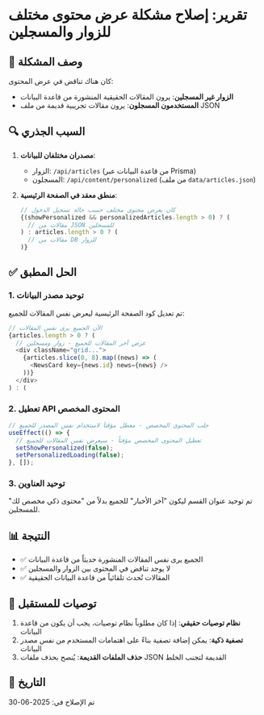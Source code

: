 # تقرير: إصلاح مشكلة عرض محتوى مختلف للزوار والمسجلين

## 📝 وصف المشكلة
كان هناك تناقض في عرض المحتوى:
- **الزوار غير المسجلين**: يرون المقالات الحقيقية المنشورة من قاعدة البيانات
- **المستخدمون المسجلون**: يرون مقالات تجريبية قديمة من ملف JSON

## 🔍 السبب الجذري
1. **مصدران مختلفان للبيانات**:
   - الزوار: `/api/articles` (من قاعدة البيانات عبر Prisma)
   - المسجلون: `/api/content/personalized` (من ملف `data/articles.json`)

2. **منطق معقد في الصفحة الرئيسية**:
   ```javascript
   // كان يعرض محتوى مختلف حسب حالة تسجيل الدخول
   {(showPersonalized && personalizedArticles.length > 0) ? (
     // مقالات من JSON للمسجلين
   ) : articles.length > 0 ? (
     // مقالات من DB للزوار
   )}
   ```

## ✅ الحل المطبق

### 1. توحيد مصدر البيانات
تم تعديل كود الصفحة الرئيسية ليعرض نفس المقالات للجميع:
```javascript
// الآن الجميع يرى نفس المقالات
{articles.length > 0 ? (
  // عرض آخر المقالات للجميع - زوار ومسجلين
  <div className="grid...">
    {articles.slice(0, 8).map((news) => (
      <NewsCard key={news.id} news={news} />
    ))}
  </div>
) : (
```

### 2. تعطيل API المحتوى المخصص
```javascript
// جلب المحتوى المخصص - معطل مؤقتاً لاستخدام نفس المصدر للجميع
useEffect(() => {
  // تعطيل المحتوى المخصص مؤقتاً - سيعرض نفس المقالات للجميع
  setShowPersonalized(false);
  setPersonalizedLoading(false);
}, []);
```

### 3. توحيد العناوين
تم توحيد عنوان القسم ليكون "آخر الأخبار" للجميع بدلاً من "محتوى ذكي مخصص لك" للمسجلين.

## 📊 النتيجة
- ✅ الجميع يرى نفس المقالات المنشورة حديثاً من قاعدة البيانات
- ✅ لا يوجد تناقض في المحتوى بين الزوار والمسجلين
- ✅ المقالات تُحدث تلقائياً من قاعدة البيانات الحقيقية

## 🔧 توصيات للمستقبل
1. **نظام توصيات حقيقي**: إذا كان مطلوباً نظام توصيات، يجب أن يكون من قاعدة البيانات
2. **تصفية ذكية**: يمكن إضافة تصفية بناءً على اهتمامات المستخدم من نفس مصدر البيانات
3. **حذف الملفات القديمة**: يُنصح بحذف ملفات JSON القديمة لتجنب الخلط

## 📅 التاريخ
تم الإصلاح في: 2025-06-30 